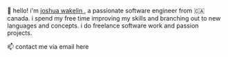 👋 hello! i'm <a href="https://joshwakelin.dev"> joshua wakelin </a> , a passionate software engineer from 🇨🇦 canada. i spend my free time improving my skills and branching out to new languages and concepts. i do freelance software work and passion projects. 

📫 contact me via email here


<!--
**joshwakelin/joshwakelin** is a ✨ _special_ ✨ repository because its `README.md` (this file) appears on your GitHub profile.

Here are some ideas to get you started:

- 🔭 I’m currently working on ...
- 🌱 I’m currently learning ...
- 👯 I’m looking to collaborate on ...
- 🤔 I’m looking for help with ...
- 💬 Ask me about ...
- 📫 How to reach me: ...
- 😄 Pronouns: ...
- ⚡ Fun fact: ...
-->
